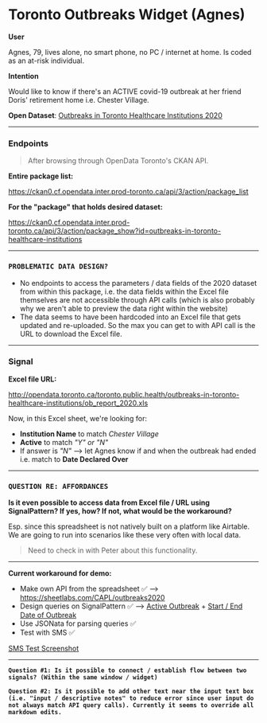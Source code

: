 # Toronto Outbreaks Widget (Agnes) 

**User**

Agnes, 79, lives alone, no smart phone, no PC / internet at home. Is coded as an at-risk individual.

**Intention**

Would like to know if there's an ACTIVE covid-19 outbreak at her friend Doris' retirement home i.e. Chester Village.


**Open Dataset**: [Outbreaks in Toronto Healthcare Institutions 2020](https://open.toronto.ca/dataset/outbreaks-in-toronto-healthcare-institutions/)

--------------------------------------------------

### Endpoints

> After browsing through OpenData Toronto's CKAN API.


**Entire package list:**

https://ckan0.cf.opendata.inter.prod-toronto.ca/api/3/action/package_list

**For the "package" that holds desired dataset:**

https://ckan0.cf.opendata.inter.prod-toronto.ca/api/3/action/package_show?id=outbreaks-in-toronto-healthcare-institutions

------------------------------

### `PROBLEMATIC DATA DESIGN?`

- No endpoints to access the parameters / data fields of the 2020 dataset from within this package, i.e. the data fields within the Excel file themselves are not accessible through API calls (which is also probably why we aren't able to preview the data right within the website)
- The data seems to have been hardcoded into an Excel file that gets updated and re-uploaded. So the max you can get to with API call is the URL to download the Excel file.

------------------------------

### Signal

  **Excel file URL:**

  http://opendata.toronto.ca/toronto.public.health/outbreaks-in-toronto-healthcare-institutions/ob_report_2020.xls

  Now, in this Excel sheet, we're looking for:

 - __Institution Name__ to match _Chester Village_
 - __Active__ to match _"Y" or "N"_
 - If answer is _"N"_ --> let Agnes know if and when the outbreak had ended i.e. match to __Date Declared Over__

------------------------------

### `QUESTION RE: AFFORDANCES`

**Is it even possible to access data from Excel file / URL using SignalPattern?
If yes, how? If not, what would be the workaround?** <br>

Esp. since this spreadsheet is not natively built on a platform like Airtable. We are going to run into scenarios like these very often with local data. <br>

> Need to check in with Peter about this functionality.

------------------------------

**Current workaround for demo:**

- Make own API from the spreadsheet ✅ --> https://sheetlabs.com/CAPL/outbreaks2020
- Design queries on SignalPattern ✅ --> [Active Outbreak](https://www.signalpattern.com/patterns/nravella/3SNS0CVv!result) + [Start / End Date of Outbreak](https://www.signalpattern.com/patterns/nravella/3SNS0CVv!result_info)
- Use JSONata for parsing queries ✅
- Test with SMS ✅

[SMS Test Screenshot](https://pasteboard.co/J7hjhI0Q.jpg)

------------------------------

**`Question #1: Is it possible to connect / establish flow between two signals? (Within the same window / widget)`**

**`Question #2: Is it possible to add other text near the input text box (i.e. "input / descriptive notes" to reduce error since user input do not always match API query calls). Currently it seems to override all markdown edits.`**
